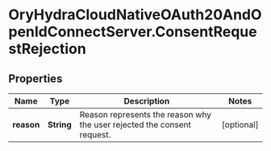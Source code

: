 # OryHydraCloudNativeOAuth20AndOpenIdConnectServer.ConsentRequestRejection

## Properties
Name | Type | Description | Notes
------------ | ------------- | ------------- | -------------
**reason** | **String** | Reason represents the reason why the user rejected the consent request. | [optional] 


